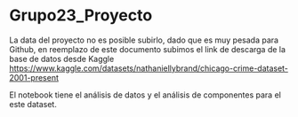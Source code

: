 # Grupo23_Proyecto

La data del proyecto no es posible subirlo, dado que es muy pesada para Github, en reemplazo de este documento subimos el link de descarga de la base de datos desde Kaggle https://www.kaggle.com/datasets/nathaniellybrand/chicago-crime-dataset-2001-present

El notebook tiene el análisis de datos y el análisis de componentes para el este dataset.

